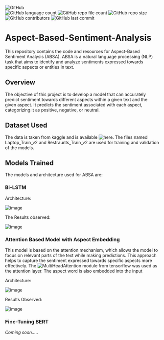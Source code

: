 ![GitHub](https://img.shields.io/github/license/sushanthreddyC/Aspect-Based-Sentiment-Analysis?color=brightgreen&style=flat) <br/>
![GitHub language count](https://img.shields.io/github/languages/count/sushanthreddyC/Aspect-Based-Sentiment-Analysis?style=flat) ![GitHub repo file count](https://img.shields.io/github/directory-file-count/sushanthreddyC/Aspect-Based-Sentiment-Analysis?style=flat) ![GitHub repo size](https://img.shields.io/github/repo-size/sushanthreddyC/Aspect-Based-Sentiment-Analysis?style=flat) <br/>
![GitHub contributors](https://img.shields.io/github/contributors/sushanthreddyC/Aspect-Based-Sentiment-Analysis?color=brightgreen&style=flat) ![GitHub last commit](https://img.shields.io/github/last-commit/sushanthreddyC/Aspect-Based-Sentiment-Analysis?style=flat)

# Aspect-Based-Sentiment-Analysis

This repository contains the code and resources for Aspect-Based Sentiment Analysis (ABSA). ABSA is a natural language processing (NLP) task that aims to identify and analyze sentiments expressed towards specific aspects or entities in text.

## Overview

The objective of this project is to develop a model that can accurately predict sentiment towards different aspects within a given text and the given aspect. It predicts the sentiment associated with each aspect, categorizing it as positive, negative, or neutral.

## Dataset Used
The data is taken from kaggle and is available ![here](https://github.com/sushanthreddyC/Aspect-Based-Sentiment-Analysis/tree/main/data). The files named Laptop_Train_v2 and Restraunts_Train_v2 are used for training and validation of the models.

## Models Trained
The models and architecture used for ABSA are:

### Bi-LSTM
Architecture:


![image](https://github.com/psvkaushik/Aspect-Based-Sentiment-Analysis/assets/86014345/ec59fc82-fd4d-4885-ab7b-133769ff0422)

The Results observed:


![image](https://github.com/psvkaushik/Aspect-Based-Sentiment-Analysis/assets/86014345/29d773bf-f7d6-43c2-bade-7644d3528369)

### Attention Based Model with Aspect Embedding

This model is based on the attention mechanism, which allows the model to focus on relevant parts of the text while making predictions. This approach helps to capture the sentiment expressed towards specific aspects more effectively. The ![MultiHeadAttention](https://www.tensorflow.org/api_docs/python/tf/keras/layers/MultiHeadAttention) module from tensorflow was used as the attention layer. The aspect word is also embedded into the input

Architecture:

![image](https://github.com/psvkaushik/Aspect-Based-Sentiment-Analysis/assets/86014345/68a8c8c7-9fa0-42e8-bc2e-ebc52d8ed57e)


Results Observed:

![image](https://github.com/psvkaushik/Aspect-Based-Sentiment-Analysis/assets/86014345/5fe33ed7-9465-4203-bb42-c10a13ae74ac)

### Fine-Tuning BERT

_Coming soon....._

